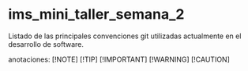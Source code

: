 # ims_mini_taller_semana_2
 Listado de las principales convenciones git utilizadas actualmente en el desarrollo de software.



anotaciones:
[!NOTE]
[!TIP]
[!IMPORTANT]
[!WARNING]
[!CAUTION]
